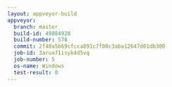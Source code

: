 ```yaml
---
layout: appveyor-build
appveyor:
  branch: master
  build-id: 49884928
  build-number: 578
  commit: 2f48a5b69cfcca891c7f00c3aba12647d01db300
  job-id: 3arua71isyk4d5vq
  job-number: 5
  os-name: Windows
  test-result: 0
---
```

